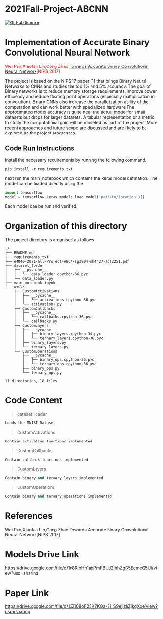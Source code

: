 # 2021Fall-Project-ABCNN
[![GitHub license](https://img.shields.io/github/license/Naereen/StrapDown.js.svg)](https://github.com/Naereen/StrapDown.js/blob/master/LICENSE)

# Implementation of Accurate Binary Convolutional Neural Network

<span style="color:red">Wei Pan,Xiaofan Lin,Cong Zhao [Towards Accurate Binary Convolutional Neural Network][ref1][NIPS 2017]</span>

The project is based on the NIPS 17 paper [1]
that brings Binary Neural Networks to CNNs and studies the
top 1% and 5% accuracy. The goal of Binary networks is to
reduce memory storage requirements, improve power efficiency
and reduce floating point operations (especially multiplication
in convolution). Binary CNNs also increase the parallelization
ability of the computation and can work better with specialized
hardware The approximated model accuracy is quite near the
actual model for small datasets but drops for larger datasets. A
tabular representation or a metric to study the computational
gain will be modeled as part of the project. More recent
approaches and future scope are discussed and are likely to be
explored as the project progresses.

## Code Run Instructions
Install the necessary requirements by running the following command.

~~~python
pip install -r requirements.txt
~~~

next run the main_notebook which contains the keras model defination.
The model can be loaded directly using the 
~~~python
import tensorflow
model = tensorflow.keras.models.load_model('path/to/location')()
~~~
Each model can be run and verified.

# Organization of this directory
The project directory is organised as follows
```
./
├── README.md
├── requirements.txt
├── e4040-2021Fall-Project-ABCN-sg3904-mk4427-ads2251.pdf
├── dataset_loader
│   ├── __pycache__
│   │   └── data_loader.cpython-36.pyc
│   └── data_loader.py
├── main_notebook.ipynb
└── utils
    ├── CustomActivations
    │   ├── __pycache__
    │   │   └── activations.cpython-36.pyc
    │   └── activations.py
    ├── CustomCallbacks
    │   ├── __pycache__
    │   │   └── callbacks.cpython-36.pyc
    │   └── callbacks.py
    ├── CustomLayers
    │   ├── __pycache__
    │   │   ├── binary_layers.cpython-36.pyc
    │   │   └── ternary_layers.cpython-36.pyc
    │   ├── binary_layers.py
    │   └── ternary_layers.py
    └── CustomOperations
        ├── __pycache__
        │   ├── binary_ops.cpython-36.pyc
        │   └── ternary_ops.cpython-36.pyc
        ├── binary_ops.py
        └── ternary_ops.py

11 directories, 18 files
```

# Code Content

>dataset_loader
~~~python
Loads the MNIST Dataset
~~~

>CustomActivations
~~~python
Contain activation functions implemented
~~~

>CustomCallbacks
~~~python
Contain callback functions implemented
~~~

>CustomLayers
~~~python
Contain binary and ternary layers implemented
~~~

>CustomOperations
~~~python
Contain binary and ternary operations implemented
~~~



# References

[ref1]: http://papers.nips.cc/paper/6638-towards-accurate-binary-convolutional-neural-network
Wei Pan,Xiaofan Lin,Cong Zhao Towards Accurate Binary Convolutional Neural Network[NIPS 2017]

# Models Drive Link

https://drive.google.com/file/d/1n8RlbHh1abPmFBUd2IhhZgG5EcmeQ5Ui/view?usp=sharing

# Paper Link
https://drive.google.com/file/d/13Zi08oF2SK7KGa-21_S9ejlzhZjkgXoe/view?usp=sharing
